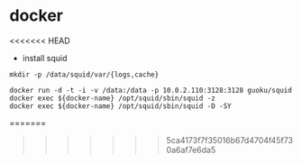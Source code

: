 # docker

<<<<<<< HEAD

* install squid


```
mkdir -p /data/squid/var/{logs,cache}

docker run -d -t -i -v /data:/data -p 10.0.2.110:3128:3128 guoku/squid
docker exec ${docker-name} /opt/squid/sbin/squid -z
docker exec ${docker-name} /opt/squid/sbin/squid -D -SY
```

=======
>>>>>>> 5ca4173f7f35016b67d4704f45f730a6af7e6da5
